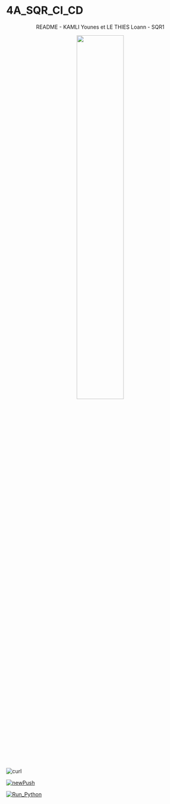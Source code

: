 # 4A_SQR_CI_CD

<p align="center">
  README - KAMLI Younes et LE THIES Loann - SQR1
</p>

<p align="center">
  <img src="http://www.u-bourgogne.fr/wp-content/uploads/logo-couleur.jpg" width="50%" height="50%" />
</p>




![curl](https://github.com/youneskamli/4A_SQR_CI_CD/actions/workflows/curl.yml/badge.svg)

[![newPush](https://github.com/youneskamli/4A_SQR_CI_CD/actions/workflows/newPush.yml/badge.svg)](https://github.com/youneskamli/4A_SQR_CI_CD/actions/workflows/newPush.yml)

[![Run_Python](https://github.com/youneskamli/4A_SQR_CI_CD/actions/workflows/Python.yml/badge.svg)](https://github.com/youneskamli/4A_SQR_CI_CD/actions/workflows/Python.yml)
